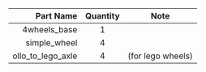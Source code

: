 | Part Name         | Quantity |       Note        |
| -----------------:|:--------:|:-----------------:|
| 4wheels_base      |    1     |                   |
| simple_wheel      |    4     |                   |
| ollo_to_lego_axle |    4     | (for lego wheels) |
